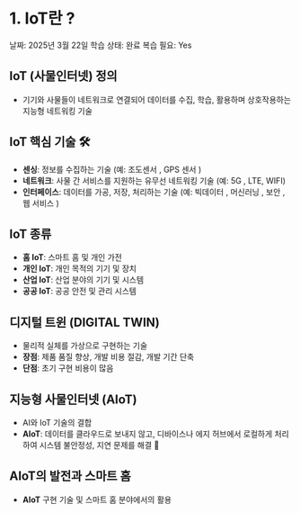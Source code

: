 # 1. IoT란 ?

날짜: 2025년 3월 22일
학습 상태: 완료
복습 필요: Yes

## **IoT (사물인터넷) 정의**

- 기기와 사물들이 네트워크로 연결되어 데이터를 수집, 학습, 활용하며 상호작용하는 지능형 네트워킹 기술

## **IoT 핵심 기술** 🛠️

- **센싱**: 정보를 수집하는 기술 (예: 조도센서 , GPS 센서 )
- **네트워크**: 사물 간 서비스를 지원하는 유무선 네트워킹 기술 (예: 5G , LTE, WIFI)
- **인터페이스**: 데이터를 가공, 저장, 처리하는 기술 (예: 빅데이터 , 머신러닝 , 보안 , 웹 서비스 )


## **IoT 종류**

- **홈 IoT**: 스마트 홈 및 개인 가전
- **개인 IoT**: 개인 목적의 기기 및 장치
- **산업 IoT**: 산업 분야의 기기 및 시스템
- **공공 IoT**: 공공 안전 및 관리 시스템


## **디지털 트윈 (DIGITAL TWIN)**

- 물리적 실체를 가상으로 구현하는 기술
- **장점**: 제품 품질 향상, 개발 비용 절감, 개발 기간 단축
- **단점**: 초기 구현 비용이 많음


## **지능형 사물인터넷 (AIoT)**

- AI와 IoT 기술의 결합
- **AIoT**: 데이터를 클라우드로 보내지 않고, 디바이스나 에지 허브에서 로컬하게 처리하여 시스템 불안정성, 지연 문제를 해결 🔧


## **AIoT의 발전과 스마트 홈**

- **AIoT** 구현 기술 및 스마트 홈 분야에서의 활용
